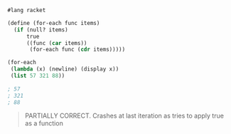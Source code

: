 ```lisp
#lang racket

(define (for-each func items)
  (if (null? items)
      true
      ((func (car items))
       (for-each func (cdr items)))))

(for-each 
 (lambda (x) (newline) (display x))
 (list 57 321 88))
 
; 57
; 321
; 88
```

> PARTIALLY CORRECT. Crashes at last iteration as tries to apply true as a function
